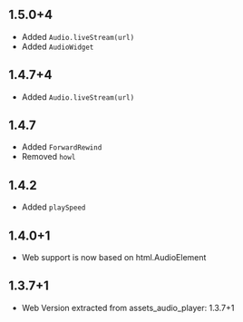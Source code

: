 ## 1.5.0+4

* Added `Audio.liveStream(url)`
* Added `AudioWidget`

## 1.4.7+4

* Added `Audio.liveStream(url)`

## 1.4.7

* Added `ForwardRewind`
* Removed `howl`

## 1.4.2

* Added `playSpeed`

## 1.4.0+1

* Web support is now based on html.AudioElement

## 1.3.7+1

* Web Version extracted from assets_audio_player: 1.3.7+1